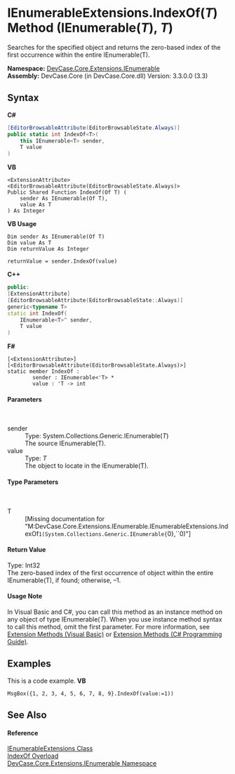 # IEnumerableExtensions.IndexOf(*T*) Method (IEnumerable(*T*), *T*)
 

Searches for the specified object and returns the zero-based index of the first occurrence within the entire IEnumerable(T).

**Namespace:**&nbsp;<a href="N_DevCase_Core_Extensions_IEnumerable">DevCase.Core.Extensions.IEnumerable</a><br />**Assembly:**&nbsp;DevCase.Core (in DevCase.Core.dll) Version: 3.3.0.0 (3.3)

## Syntax

**C#**<br />
``` C#
[EditorBrowsableAttribute(EditorBrowsableState.Always)]
public static int IndexOf<T>(
	this IEnumerable<T> sender,
	T value
)

```

**VB**<br />
``` VB
<ExtensionAttribute>
<EditorBrowsableAttribute(EditorBrowsableState.Always)>
Public Shared Function IndexOf(Of T) ( 
	sender As IEnumerable(Of T),
	value As T
) As Integer
```

**VB Usage**<br />
``` VB Usage
Dim sender As IEnumerable(Of T)
Dim value As T
Dim returnValue As Integer

returnValue = sender.IndexOf(value)
```

**C++**<br />
``` C++
public:
[ExtensionAttribute]
[EditorBrowsableAttribute(EditorBrowsableState::Always)]
generic<typename T>
static int IndexOf(
	IEnumerable<T>^ sender, 
	T value
)
```

**F#**<br />
``` F#
[<ExtensionAttribute>]
[<EditorBrowsableAttribute(EditorBrowsableState.Always)>]
static member IndexOf : 
        sender : IEnumerable<'T> * 
        value : 'T -> int 

```


#### Parameters
&nbsp;<dl><dt>sender</dt><dd>Type: System.Collections.Generic.IEnumerable(*T*)<br />The source IEnumerable(T).</dd><dt>value</dt><dd>Type: *T*<br />The object to locate in the IEnumerable(T).</dd></dl>

#### Type Parameters
&nbsp;<dl><dt>T</dt><dd>\[Missing <typeparam name="T"/> documentation for "M:DevCase.Core.Extensions.IEnumerable.IEnumerableExtensions.IndexOf``1(System.Collections.Generic.IEnumerable{``0},``0)"\]</dd></dl>

#### Return Value
Type: Int32<br />The zero-based index of the first occurrence of object within the entire IEnumerable(T), if found; otherwise, –1.

#### Usage Note
In Visual Basic and C#, you can call this method as an instance method on any object of type IEnumerable(*T*). When you use instance method syntax to call this method, omit the first parameter. For more information, see <a href="https://docs.microsoft.com/dotnet/visual-basic/programming-guide/language-features/procedures/extension-methods">Extension Methods (Visual Basic)</a> or <a href="https://docs.microsoft.com/dotnet/csharp/programming-guide/classes-and-structs/extension-methods">Extension Methods (C# Programming Guide)</a>.

## Examples
This is a code example. 
**VB**<br />
``` VB
MsgBox({1, 2, 3, 4, 5, 6, 7, 8, 9}.IndexOf(value:=1))
```


## See Also


#### Reference
<a href="T_DevCase_Core_Extensions_IEnumerable_IEnumerableExtensions">IEnumerableExtensions Class</a><br /><a href="Overload_DevCase_Core_Extensions_IEnumerable_IEnumerableExtensions_IndexOf">IndexOf Overload</a><br /><a href="N_DevCase_Core_Extensions_IEnumerable">DevCase.Core.Extensions.IEnumerable Namespace</a><br />